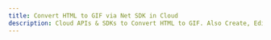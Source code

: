 ---title: Convert HTML to GIF via Net SDK in Clouddescription: Cloud APIs & SDKs to Convert HTML to GIF. Also Create, Edit & Render Microsoft Word & OpenOffice documents in the Cloud.---